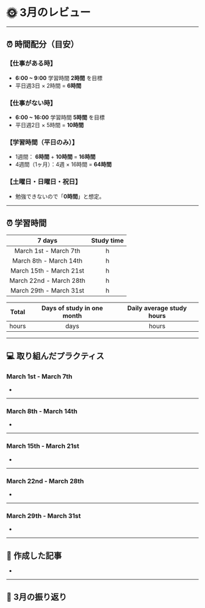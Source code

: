 # 🌞 3月のレビュー
---

## ⏰ 時間配分（目安）
### 【仕事がある時】
- **6:00 ~ 9:00** 学習時間 **2時間** を目標
- 平日週3日 × 2時間 = **6時間**

### 【仕事がない時】
- **6:00 ~ 16:00** 学習時間 **5時間** を目標
- 平日週2日 × 5時間 = **10時間**

### 【学習時間（平日のみ）】
- 1週間： **6時間** + **10時間** = **16時間**
- 4週間（1ヶ月）：4週 × 16時間 = **64時間**

### 【土曜日・日曜日・祝日】
- 勉強できないので「**0時間**」と想定。

---

## ⏰ 学習時間
| 7 days | Study time |
| :---: | :---: |
| March 1st - March 7th |  h |
| March 8th - March 14th |  h |
| March 15th - March 21st |  h |
| March 22nd - March 28th |  h |
| March 29th - March 31st |  h |

| Total | Days of study in one month | Daily average study hours |
| :---: | :---: | :---: |
|  hours |  days |  hours |
---


## 💻 取り組んだプラクティス
### March 1st - March 7th 
- 
---


### March 8th - March 14th
- 
---


### March 15th - March 21st
- 
---


### March 22nd - March 28th
- 
---


### March 29th - March 31st
- 
---


## 📰 作成した記事
- 
---


## 🕺 3月の振り返り
